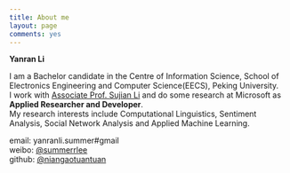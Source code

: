 ```yaml
---
title: About me
layout: page
comments: yes
---
```

  
**Yanran Li**  

I am a Bachelor candidate in the Centre of Information Science, School of Electronics Engineering and Computer Science(EECS), Peking University.      
I work with [Associate Prof. Sujian Li](http://www.icl.pku.edu.cn/member/lisujian/) and do some research at Microsoft as **Applied Researcher and Developer**.      
My research interests include Computational Linguistics, Sentiment Analysis, Social Network Analysis and Applied Machine Learning.

email: yanranli.summer#gmail      
weibo: [@summerrlee](http://weibo.com/u/2099958484)      
github: [@niangaotuantuan](https://github.com/niangaotuantuan)      
